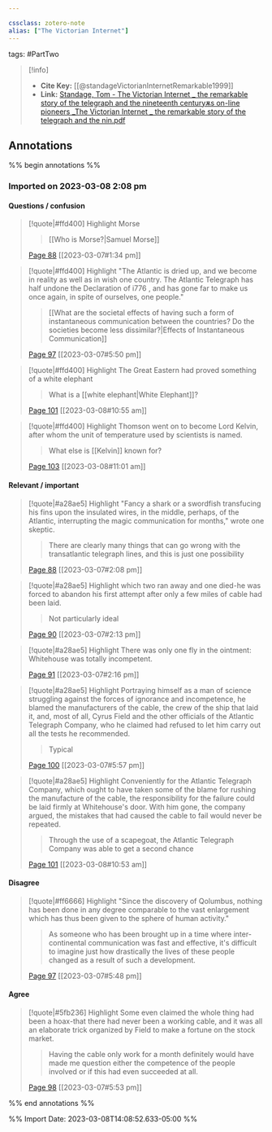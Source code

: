 ```yaml
---

cssclass: zotero-note
alias: ["The Victorian Internet"]
---
```


tags: #PartTwo 

> [!info]
> - **Cite Key:** [[@standageVictorianInternetRemarkable1999]]
> - **Link:** [Standage, Tom - The Victorian Internet _ the remarkable story of the telegraph and the nineteenth centuryѫs on-line pioneers _The Victorian Internet _ the remarkable story of the telegraph and the nin.pdf](file://C:\Users\willc\Zotero\storage\E4VVX87L\Standage,%20Tom%20-%20The%20Victorian%20Internet%20_%20the%20remarkable%20story%20of%20the%20telegraph%20and%20the%20nineteenth%20centuryѫs%20on-line%20pioneers%20_The%20Victorian%20Internet%20_%20the%20remarkable%20story%20of%20the%20telegraph%20and%20the%20nin.pdf)

## Annotations
%% begin annotations %%
### Imported on 2023-03-08 2:08 pm

#### Questions / confusion

> [!quote|#ffd400] Highlight
> Morse
>
>> [[Who is Morse?|Samuel Morse]]
>
> [Page 88](zotero://open-pdf/library/items/E4VVX87L?page=88) [[2023-03-07#1:34 pm]]

> [!quote|#ffd400] Highlight
> "The Atlantic is dried up, and we become in reality as well as in wish one country. The Atlantic Telegraph has half undone the Declaration of i776 , and has gone far to make us once again, in spite of ourselves, one people."
>
>> [[What are the societal effects of having such a form of instantaneous communication between the countries? Do the societies become less dissimilar?|Effects of Instantaneous Communication]]
>
> [Page 97](zotero://open-pdf/library/items/E4VVX87L?page=97) [[2023-03-07#5:50 pm]]

> [!quote|#ffd400] Highlight
> The Great Eastern had proved something of a white elephant
>
>> What is a [[white elephant|White Elephant]]?
>
> [Page 101](zotero://open-pdf/library/items/E4VVX87L?page=101) [[2023-03-08#10:55 am]]

> [!quote|#ffd400] Highlight
> Thomson went on to become Lord Kelvin, after whom the unit of temperature used by scientists is named.
>
>> What else is [[Kelvin]] known for?
>
> [Page 103](zotero://open-pdf/library/items/E4VVX87L?page=103) [[2023-03-08#11:01 am]]

#### Relevant / important

> [!quote|#a28ae5] Highlight
> "Fancy a shark or a swordfish transfucing his fins upon the insulated wires, in the middle, perhaps, of the Atlantic, interrupting the magic communication for months," wrote one skeptic.
>
>> There are clearly many things that can go wrong with the transatlantic telegraph lines, and this is just one possibility
>
> [Page 88](zotero://open-pdf/library/items/E4VVX87L?page=88) [[2023-03-07#2:08 pm]]

> [!quote|#a28ae5] Highlight
> which two ran away and one died-he was forced to abandon his first attempt after only a few miles of cable had been laid.
>
>> Not particularly ideal
>
> [Page 90](zotero://open-pdf/library/items/E4VVX87L?page=90) [[2023-03-07#2:13 pm]]

> [!quote|#a28ae5] Highlight
> There was only one fly in the ointment: Whitehouse was totally incompetent.
>
> [Page 91](zotero://open-pdf/library/items/E4VVX87L?page=91) [[2023-03-07#2:16 pm]]

> [!quote|#a28ae5] Highlight
> Portraying himself as a man of science struggling against the forces of ignorance and incompetence, he blamed the manufacturers of the cable, the crew of the ship that laid it, and, most of all, Cyrus Field and the other officials of the Atlantic Telegraph Company, who he claimed had refused to let him carry out all the tests he recommended.
>
>> Typical
>
> [Page 100](zotero://open-pdf/library/items/E4VVX87L?page=100) [[2023-03-07#5:57 pm]]

> [!quote|#a28ae5] Highlight
> Conveniently for the Atlantic Telegraph Company, which ought to have taken some of the blame for rushing the manufacture of the cable, the responsibility for the failure could be laid firmly at Whitehouse's door. With him gone, the company argued, the mistakes that had caused the cable to fail would never be repeated.
>
>> Through the use of a scapegoat, the Atlantic Telegraph Company was able to get a second chance
>
> [Page 101](zotero://open-pdf/library/items/E4VVX87L?page=101) [[2023-03-08#10:53 am]]

#### Disagree

> [!quote|#ff6666] Highlight
> "Since the discovery of Qolumbus, nothing has been done in any degree comparable to the vast enlargement which has thus been given to the sphere of human activity."
>
>> As someone who has been brought up in a time where inter-continental communication was fast and effective, it's difficult to imagine just how drastically the lives of these people changed as a result of such a development.
>
> [Page 97](zotero://open-pdf/library/items/E4VVX87L?page=97) [[2023-03-07#5:48 pm]]

#### Agree

> [!quote|#5fb236] Highlight
> Some even claimed the whole thing had been a hoax-that there had never been a working cable, and it was all an elaborate trick organized by Field to make a fortune on the stock market.
>
>> Having the cable only work for a month definitely would have made me question either the competence of the people involved or if this had even succeeded at all.
>
> [Page 98](zotero://open-pdf/library/items/E4VVX87L?page=98) [[2023-03-07#5:53 pm]]


%% end annotations %%

%% Import Date: 2023-03-08T14:08:52.633-05:00 %%
